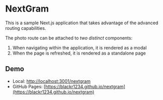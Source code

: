 # NextGram

This is a sample Next.js application that takes advantage of the advanced routing capabilities.

The photo route can be attached to _two distinct_ components:

1. When navigating within the application, it is rendered as a modal
1. When the page is refreshed, it is rendered as a standalone page

## Demo

-   Local: [http://localhost:3001/nextgram](http://localhost:3001/nextgram)
-   GitHub Pages: [https://blackr1234.github.io/nextgram](https://blackr1234.github.io/nextgram)
